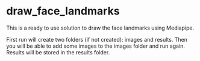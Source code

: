 # draw_face_landmarks

This is a ready to use solution to draw the face landmarks using Mediapipe.

First run will create two folders (if not created): images and results. Then you will be able to add some images to the images folder and run again. Results will be stored in the results folder. 

